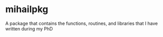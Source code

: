 # mihailpkg
 A package that contains the functions, routines, and libraries that I have written during my PhD
